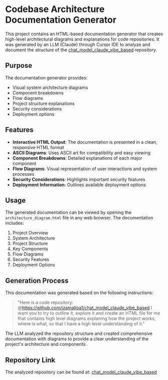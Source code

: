 # Codebase Architecture Documentation Generator

This project contains an HTML-based documentation generator that creates high-level architectural diagrams and explanations for code repositories. It was generated by an LLM (Claude) through Cursor IDE to analyze and document the structure of the [chat_model_claude_vibe_based](https://github.com/jzamalloa1/chat_model_claude_vibe_based) repository.

## Purpose

The documentation generator provides:
- Visual system architecture diagrams
- Component breakdowns
- Flow diagrams
- Project structure explanations
- Security considerations
- Deployment options

## Features

- **Interactive HTML Output**: The documentation is presented in a clean, responsive HTML format
- **ASCII Diagrams**: Uses ASCII art for compatibility and easy viewing
- **Component Breakdowns**: Detailed explanations of each major component
- **Flow Diagrams**: Visual representation of user interactions and system processes
- **Security Considerations**: Highlights important security features
- **Deployment Information**: Outlines available deployment options

## Usage

The generated documentation can be viewed by opening the `architecture_diagram.html` file in any web browser. The documentation includes:

1. Project Overview
2. System Architecture
3. Project Structure
4. Key Components
5. Flow Diagrams
6. Security Features
7. Deployment Options

## Generation Process

This documentation was generated based on the following instructions:
> "Here is a code repository: @https://github.com/jzamalloa1/chat_model_claude_vibe_based I want you to try to outline it, explore it and create an HTML file for me that contains high level diagrams explaning how the project works, where is what, so that I have a high level understanding of it."

The LLM analyzed the repository structure and created comprehensive documentation with diagrams to provide a clear understanding of the project's architecture and components.

## Repository Link

The analyzed repository can be found at: [chat_model_claude_vibe_based](https://github.com/jzamalloa1/chat_model_claude_vibe_based) 